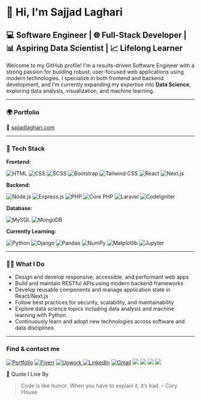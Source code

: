 # 👋 Hi, I'm Sajjad Laghari

## 💻 Software Engineer | 🌐 Full-Stack Developer | 📊 Aspiring Data Scientist | 📈 Lifelong Learner

Welcome to my GitHub profile! I'm a results-driven Software Engineer with a strong passion for building robust, user-focused web applications using modern technologies. I specialize in both frontend and backend development, and I’m currently expanding my expertise into **Data Science**, exploring data analysis, visualization, and machine learning.

---

### 🌍 Portfolio

🔗 [sajjadlaghari.com](https://sajjadlaghari.com)

---

### 🧠 Tech Stack

**Frontend:**

![HTML](https://img.shields.io/badge/-HTML5-E34F26?style=flat-square&logo=html5&logoColor=white)
![CSS](https://img.shields.io/badge/-CSS3-1572B6?style=flat-square&logo=css3)
![SCSS](https://img.shields.io/badge/-SCSS-CC6699?style=flat-square&logo=sass&logoColor=white)
![Bootstrap](https://img.shields.io/badge/-Bootstrap-563D7C?style=flat-square&logo=bootstrap)
![Tailwind CSS](https://img.shields.io/badge/-TailwindCSS-38B2AC?style=flat-square&logo=tailwind-css)
![React](https://img.shields.io/badge/-React-61DAFB?style=flat-square&logo=react)
![Next.js](https://img.shields.io/badge/-Next.js-000000?style=flat-square&logo=next.js)

**Backend:**

![Node.js](https://img.shields.io/badge/-Node.js-339933?style=flat-square&logo=node.js)
![Express.js](https://img.shields.io/badge/-Express.js-000000?style=flat-square&logo=express)
![PHP](https://img.shields.io/badge/-PHP-777BB4?style=flat-square&logo=php)
![Core PHP](https://img.shields.io/badge/-Core%20PHP-8892BF?style=flat-square&logo=php)
![Laravel](https://img.shields.io/badge/-Laravel-FF2D20?style=flat-square&logo=laravel)
![CodeIgniter](https://img.shields.io/badge/-CodeIgniter-EF4223?style=flat-square&logo=codeigniter)

**Database:**

![MySQL](https://img.shields.io/badge/-MySQL-4479A1?style=flat-square&logo=mysql)
![MongoDB](https://img.shields.io/badge/-MongoDB-47A248?style=flat-square&logo=mongodb)

**Currently Learning:**

![Python](https://img.shields.io/badge/-Python-3776AB?style=flat-square&logo=python)
![Django](https://img.shields.io/badge/-Django-092E20?style=flat-square&logo=django)
![Pandas](https://img.shields.io/badge/-Pandas-150458?style=flat-square&logo=pandas)
![NumPy](https://img.shields.io/badge/-NumPy-013243?style=flat-square&logo=numpy)
![Matplotlib](https://img.shields.io/badge/-Matplotlib-11557C?style=flat-square&logo=matplotlib)
![Jupyter](https://img.shields.io/badge/-Jupyter-F37626?style=flat-square&logo=jupyter)

---

### 👨‍💻 What I Do

- Design and develop responsive, accessible, and performant web apps
- Build and maintain RESTful APIs using modern backend frameworks
- Develop reusable components and manage application state in React/Next.js
- Follow best practices for security, scalability, and maintainability
- Explore data science topics including data analysis and machine learning with Python
- Continuously learn and adopt new technologies across software and data disciplines

---
<h3>Find & contact me</h3>
<p>

 
  <a href="https://sajjadlaghari.com" target="_blank" rel="noopener noreferrer"><img alt="Portfolio" src="https://img.shields.io/badge/Portfolio-4CAF50?style=for-the-badge&logo=about-dot-me&logoColor=white" /></a> <a href="https://www.fiverr.com/creationcue" target="_blank"><img alt="Fiverr" src="https://img.shields.io/badge/Fiverr-1DBF73?style=for-the-badge&logo=fiverr&logoColor=white" /></a> <a href="https://www.upwork.com/freelancers/~014d273ba0b5a4466f" target="_blank" rel="noopener noreferrer"><img alt="Upwork" src="https://img.shields.io/badge/Upwork-6FDA44?style=for-the-badge&logo=upwork&logoColor=white" />
</a> <a href="https://www.linkedin.com/in/sajjadlaghari/"><img alt="LinkedIn" src="https://img.shields.io/badge/linkedin%20-%230077B5.svg?&style=for-the-badge&logo=linkedin&logoColor=white" target="_blank"></a> <a href="mailto:sajjadlaghari723@gmail.com">
 <img alt="Gmail" src="https://img.shields.io/badge/Gmail-D14836?style=for-the-badge&logo=gmail&logoColor=white" /></a> <a href="https://www.facebook.com/dev.sajjadsindhi/"><img src="https://img.shields.io/badge/Facebook-1877F2?style=for-the-badge&logo=facebook&logoColor=white" /></a> <a href="https://www.instagram.com/sajjad_sindhii/?utm_source=qr&r=nametag">
 <img src="https://img.shields.io/badge/Instagram-E4405F?style=for-the-badge&logo=Instagram&logoColor=white" /></a>  <a href="https://www.snapchat.com/add/sajjad_sindhii?share_id=yDdHMTiVIQ8&locale=en-PK"><img src="https://img.shields.io/badge/SnapChat-FFFC00?style=for-the-badge&logo=snapchat&logoColor=white" /></a> <a href="https://wa.me/923126995341"><img src="https://img.shields.io/badge/WhatsApp-25D366?style=for-the-badge&logo=whatsapp&logoColor=white" /></a>
 

</p>
📢 Quote I Live By
 
> Code is like humor. When you have to explain it, it’s bad. – Cory House

 
